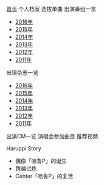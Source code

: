 [首页][home]
个人档案
选拔单曲
出演番组一览
- [2016年][bangumi 2016]
- [2015年][bangumi 2015]
- [2014年][bangumi 2014]
- [2013年][bangumi 2013]
- [2012年][bangumi 2012]
- [2011年][bangumi 2011]

出镜杂志一览
- [2016年][magazine 2016]
- [2015年][magazine 2015]
- [2014年][magazine 2014]
- [2013年][magazine 2013]
- [2012年][magazine 2012]
- [2011年][magazine 2011]

出演CM一览
演唱会参加曲目
推荐视频

Haruppi Story
- 偶像「哈鲁P」的诞生
- 跨越试炼
- Center「哈鲁P」的复活

[home]:/wiki/Home
[bangumi 2011]:/wiki/2011年出演番组
[bangumi 2012]:/wiki/2012年出演番组
[bangumi 2013]:/wiki/2013年出演番组
[bangumi 2014]:/wiki/2014年出演番组
[bangumi 2015]:/wiki/2015年出演番组
[bangumi 2016]:/wiki/2016年出演番组
[magazine 2016]:/wiki/2016年出镜杂志
[magazine 2015]:/wiki/2015年出镜杂志
[magazine 2014]:/wiki/2014年出镜杂志
[magazine 2013]:/wiki/2013年出镜杂志
[magazine 2012]:/wiki/2012年出镜杂志
[magazine 2011]:/wiki/2011年出镜杂志